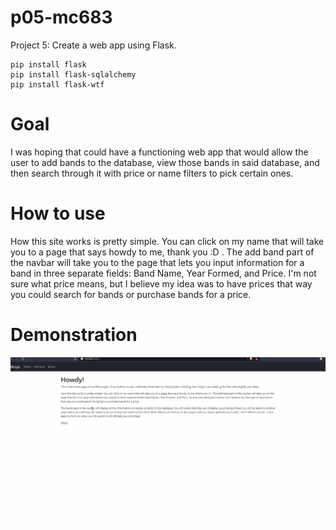 # p05-mc683
Project 5: Create a web app using Flask.

```
pip install flask
pip install flask-sqlalchemy
pip install flask-wtf
```

# Goal
I was hoping that could have a functioning web app that would allow the user to add bands to the database, view those bands in said database, and then
search through it with price or name filters to pick certain ones.

# How to use
How this site works is pretty simple. You can click on my name that will take you
to a page that says howdy to me, thank you :D . The add band part of the navbar
will take you to the page that lets you input information for a band in three
separate fields: Band Name, Year Formed, and Price. I'm not sure what price means,
but I believe my idea was to have prices that way you could search for bands or 
purchase bands for a price.

# Demonstration
![](p05.gif)
